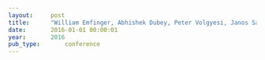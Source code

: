 ```yaml
---
layout:     post
title:      "William Emfinger, Abhishek Dubey, Peter Volgyesi, Janos Sallai, and Gabor Karsai. Demo abstract: riaps - a resilient information architecture platform for edge computing. In 2016 IEEE/ACM Symposium on Edge Computing (SEC), 119–120. IEEE, 2016."
date:       2016-01-01 00:00:01
year:       2016
pub_type:       conference
---
```

